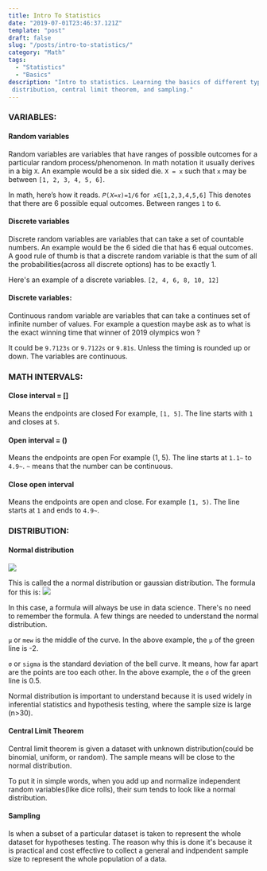 ```yaml
---
title: Intro To Statistics
date: "2019-07-01T23:46:37.121Z"
template: "post"
draft: false
slug: "/posts/intro-to-statistics/"
category: "Math"
tags:
  - "Statistics"
  - "Basics"
description: "Intro to statistics. Learning the basics of different types of variables, 
 distribution, central limit theorem, and sampling."
---
```

### VARIABLES:

#### Random variables
Random variables are variables that have ranges of possible outcomes for a particular random process/phenomenon. In math notation it usually derives in a big `X`. An example would be a six sided die. `X = x` such that `x` may be between `[1, 2, 3, 4, 5, 6]`.

In math, here’s how it reads. 
`𝑃(𝑋=𝑥)=1/6` for  `𝑥∈[1,2,3,4,5,6]`
This denotes that there are 6 possible equal outcomes. Between ranges `1` to `6`. 


#### Discrete variables

Discrete random variables are variables that can take a set of countable numbers. An example would be the 6 sided die that has 6 equal outcomes. A good rule of thumb is that a discrete random variable is that the sum of all the probabilities(across all discrete options) has to be exactly 1.

Here's an example of a discrete variables.
`[2, 4, 6, 8, 10, 12]`


#### Discrete variables:

Continuous random variable are variables that can take a continues set of infinite number of values. For example a question maybe ask as to what is the exact winning time that winner of 2019 olympics won ? 

It could be `9.7123s` or `9.7122s` or `9.81s`. Unless the timing is rounded up or down. The variables are continuous.

### MATH INTERVALS:

#### Close interval = [] 
 Means the endpoints are closed
 For example, `[1, 5]`. The line starts with `1` and closes at `5`.

#### Open interval = ()
Means the endpoints are open 
 For example (1, 5). The line starts at `1.1~` to `4.9~`. `~` means that the number can be continuous. 

#### Close open interval
 Means the endpoints are open and close.
 For example `[1, 5)`. The line starts at `1` and ends to `4.9~`.

### DISTRIBUTION:

#### Normal distribution

<img src="https://upload.wikimedia.org/wikipedia/commons/7/74/Normal_Distribution_PDF.svg"/>

This is called the a normal distribution or gaussian distribution. The formula for this is:
<img src="https://wikimedia.org/api/rest_v1/media/math/render/svg/8aa9ff808602c27f1d9d63d7b2c115388a34f190"/>

In this case, a formula will always be use in data science. There's no need to remember the formula. A few things are needed to understand the normal distribution. 

`μ` or `mew` is the middle of the curve. In the above example, the `μ` of the green line is 
-2.

`σ` or `sigma` is the standard deviation of the bell curve. It means, how far apart are the points are too each other. In the above example, the `σ` of the green line is 0.5.

Normal distribution is important to understand because it is used widely in inferential statistics and hypothesis testing, where the sample size is large (n>30).

#### Central Limit Theorem

Central limit theorem is given a dataset with unknown distribution(could be binomial, uniform, or random). The sample means will be close to the normal distribution.

To put it in simple words, when you add up and normalize independent random variables(like dice rolls), their sum tends to look like a normal distribution.


#### Sampling

Is when a subset of a particular dataset is taken to represent the whole dataset for hypotheses testing. The reason why this is done it's because it is practical and cost effective to collect a general and indpendent sample size to represent the whole population of a data. 


